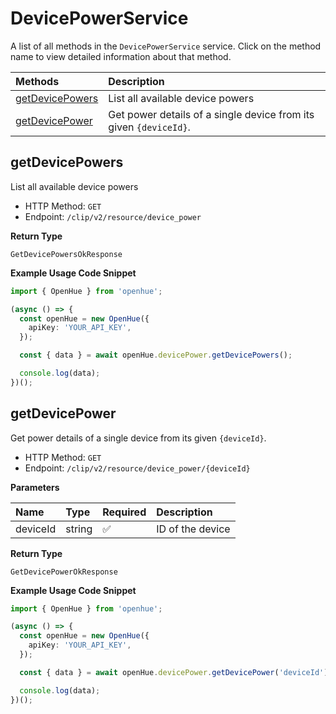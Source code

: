 # DevicePowerService

A list of all methods in the `DevicePowerService` service. Click on the method name to view detailed information about that method.

| Methods                             | Description                                                       |
| :---------------------------------- | :---------------------------------------------------------------- |
| [getDevicePowers](#getdevicepowers) | List all available device powers                                  |
| [getDevicePower](#getdevicepower)   | Get power details of a single device from its given `{deviceId}`. |

## getDevicePowers

List all available device powers

- HTTP Method: `GET`
- Endpoint: `/clip/v2/resource/device_power`

**Return Type**

`GetDevicePowersOkResponse`

**Example Usage Code Snippet**

```typescript
import { OpenHue } from 'openhue';

(async () => {
  const openHue = new OpenHue({
    apiKey: 'YOUR_API_KEY',
  });

  const { data } = await openHue.devicePower.getDevicePowers();

  console.log(data);
})();
```

## getDevicePower

Get power details of a single device from its given `{deviceId}`.

- HTTP Method: `GET`
- Endpoint: `/clip/v2/resource/device_power/{deviceId}`

**Parameters**

| Name     | Type   | Required | Description      |
| :------- | :----- | :------- | :--------------- |
| deviceId | string | ✅       | ID of the device |

**Return Type**

`GetDevicePowerOkResponse`

**Example Usage Code Snippet**

```typescript
import { OpenHue } from 'openhue';

(async () => {
  const openHue = new OpenHue({
    apiKey: 'YOUR_API_KEY',
  });

  const { data } = await openHue.devicePower.getDevicePower('deviceId');

  console.log(data);
})();
```
